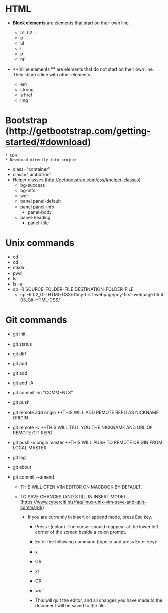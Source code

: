 # HTML
* **Block elements** are elements that start on their own line.
	* h1, h2...
	* p
	* ul
	* li
	* p 
	* hr

* **Inline elements ** are elements that do not start on their own line. They share a line with other elements.
	* em
	* strong 
	* a href 
	* img  

# Bootstrap (http://getbootstrap.com/getting-started/#download)
	* CDN
	* Download directly into project
* class="container"
* class="jumbotron"
* Helper classes (http://getbootstrap.com/css/#helper-classes)
	* bg-success
	* bg-info
	* well
	* panel panel-default
	* panel panel-info
		* panel-body
	* panel-heading
		* panel-title

# Unix commands
* cd 
* cd ..
* mkdir
* pwd
* ls
* ls -a
* cp -R SOURCE-FOLDER-FILE DESTINATION-FOLDER-FILE
	* cp -R 02_Git-HTML-CSS/01my-first-webpage/my-first-webpage.html 03_Git-HTML-CSS/

# Git commands
* git init
* git status
* git diff
* git add
* git add .
* git add -A
* git commit -m "COMMENTS"
* git push

* git remote add origin <URL OF REMOTE REPO>
	**THIS WILL ADD REMOTE REPO AS NICKNAME ORIGIN 

* git remote -v
	**THIS WILL TELL YOU THE NICKNAME AND URL OF REMOTE GIT REPO

* git push -u origin master
	**THIS WILL PUSH TO REMOTE ORIGIN FROM LOCAL MASTER

* git log
* git about
* git commit --amend <THIS AMENDS LAST COMMIT MESSAGE>
	* THIS WILL OPEN VIM EDITOR ON MACBOOK BY DEFAULT.
	* TO SAVE CHANGES (AND STILL IN INSERT MODE)...(https://www.cyberciti.biz/faq/linux-unix-vim-save-and-quit-command/)

	  * If you are currently in insert or append mode, press Esc key.

		* Press : (colon). The cursor should reappear at the lower left corner of the screen beside a colon prompt.

		* Enter the following command (type :x and press Enter key):

		* x
		* OR

		* x!
		* OR

		* wq!
		* This will quit the editor, and all changes you have made to the document will be saved to the file.